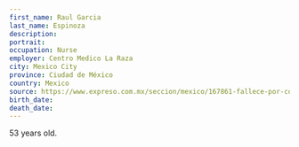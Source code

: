 ```yaml
---
first_name: Raul Garcia
last_name: Espinoza
description: 
portrait: 
occupation: Nurse
employer: Centro Medico La Raza
city: Mexico City
province: Ciudad de México
country: Mexico
source: https://www.expreso.com.mx/seccion/mexico/167861-fallece-por-coronavirus-enfermero-del-imss.html
birth_date: 
death_date: 
---
```


53 years old.